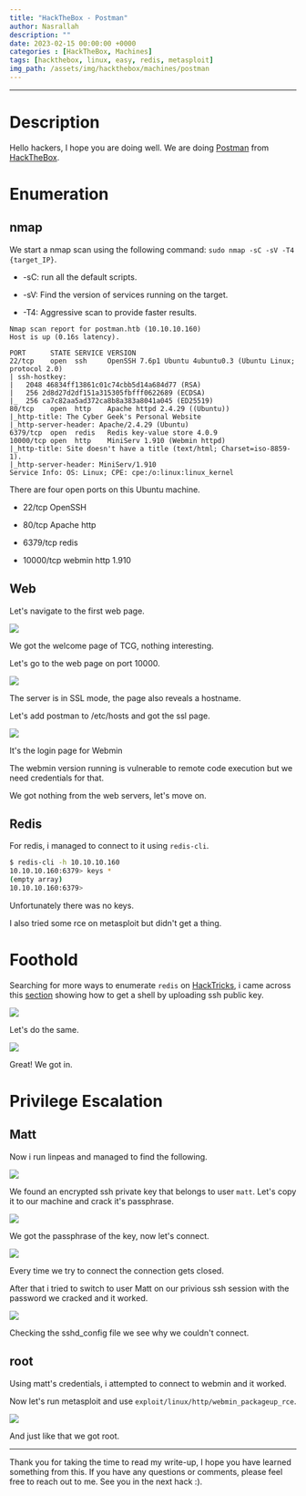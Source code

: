 ```yaml
---
title: "HackTheBox - Postman"
author: Nasrallah
description: ""
date: 2023-02-15 00:00:00 +0000
categories : [HackTheBox, Machines]
tags: [hackthebox, linux, easy, redis, metasploit]
img_path: /assets/img/hackthebox/machines/postman
---
```


<div align="center"> <script src="https://www.hackthebox.eu/badge/565048"></script> </div>

---


# **Description**

Hello hackers, I hope you are doing well. We are doing [Postman](https://app.hackthebox.com/machines/) from [HackTheBox](https://www.hackthebox.com).

# **Enumeration**

## nmap

We start a nmap scan using the following command: `sudo nmap -sC -sV -T4 {target_IP}`.

- -sC: run all the default scripts.

- -sV: Find the version of services running on the target.

- -T4: Aggressive scan to provide faster results.


```terminal
Nmap scan report for postman.htb (10.10.10.160)
Host is up (0.16s latency).

PORT      STATE SERVICE VERSION
22/tcp    open  ssh     OpenSSH 7.6p1 Ubuntu 4ubuntu0.3 (Ubuntu Linux; protocol 2.0)
| ssh-hostkey: 
|   2048 46834ff13861c01c74cbb5d14a684d77 (RSA)
|   256 2d8d27d2df151a315305fbfff0622689 (ECDSA)
|_  256 ca7c82aa5ad372ca8b8a383a8041a045 (ED25519)
80/tcp    open  http    Apache httpd 2.4.29 ((Ubuntu))
|_http-title: The Cyber Geek's Personal Website
|_http-server-header: Apache/2.4.29 (Ubuntu)
6379/tcp  open  redis   Redis key-value store 4.0.9
10000/tcp open  http    MiniServ 1.910 (Webmin httpd)
|_http-title: Site doesn't have a title (text/html; Charset=iso-8859-1).
|_http-server-header: MiniServ/1.910
Service Info: OS: Linux; CPE: cpe:/o:linux:linux_kernel
```

There are four open ports on this Ubuntu machine.

 - 22/tcp OpenSSH

 - 80/tcp Apache http

 - 6379/tcp redis

 - 10000/tcp webmin http 1.910


## Web

Let's navigate to the first web page.

![](1.png)

We got the welcome page of TCG, nothing interesting.

Let's go to the web page on port 10000.

![](2.png)

The server is in SSL mode, the page also reveals a hostname.

Let's add postman to /etc/hosts and got the ssl page.

![](3.png)

It's the login page for Webmin

The webmin version running is vulnerable to remote code execution but we need credentials for that.

We got nothing from the web servers, let's move on.

## Redis

For redis, i managed to connect to it using `redis-cli`.

```bash
$ redis-cli -h 10.10.10.160
10.10.10.160:6379> keys *
(empty array)
10.10.10.160:6379>
```

Unfortunately there was no keys.

I also tried some rce on metasploit but didn't get a thing.

# **Foothold**

Searching for more ways to enumerate `redis` on [HackTricks](https://book.hacktricks.xyz/network-services-pentesting/6379-pentesting-redis), i came across this [section](https://book.hacktricks.xyz/network-services-pentesting/6379-pentesting-redis#ssh) showing how to get a shell by uploading ssh public key.

![](4.png)

Let's do the same.

![](5.png)

Great! We got in.

# **Privilege Escalation**

## Matt

Now i run linpeas and managed to find the following.

![](6.png)

We found an encrypted ssh private key that belongs to user `matt`. Let's copy it to our machine and crack it's passphrase.

![](7.png)

We got the passphrase of the key, now let's connect.

![](8.png)

Every time we try to connect the connection gets closed.

After that i tried to switch to user Matt on our privious ssh session with the password we cracked and it worked.

![](9.png)

Checking the sshd_config file we see why we couldn't connect.

## root

Using matt's credentials, i attempted to connect to webmin and it worked.

Now let's run metasploit and use `exploit/linux/http/webmin_packageup_rce`.

![](10.png)

And just like that we got root.


---

Thank you for taking the time to read my write-up, I hope you have learned something from this. If you have any questions or comments, please feel free to reach out to me. See you in the next hack :).